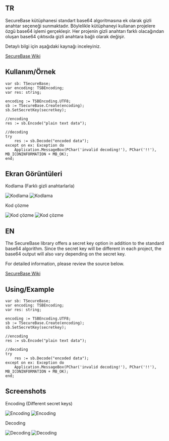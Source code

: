 ## TR

SecureBase kütüphanesi standart base64 algoritmasına ek olarak gizli anahtar seçeneği sunmaktadır. Böylelikle kütüphaneyi kullanan projelere özgü base64 işlemi gerçekleşir. Her projenin gizli anahtarı farklı olacağından oluşan base64 çıktısıda gizli anahtara bağlı olarak değişir.

Detaylı bilgi için aşağıdaki kaynağı inceleyiniz.

[SecureBase Wiki](https://beytullahakyuz.gitbook.io/securebase)

## Kullanım/Örnek

```delphi
var sb: TSecureBase;
var encoding: TSBEncoding;
var res: string;

encoding := TSBEncoding.UTF8;
sb := TSecureBase.Create(encoding);
sb.SetSecretKey(secretkey);

//encoding
res := sb.Encode("plain text data");

//decoding
try
	res := sb.Decode("encoded data");
except on ex: Exception do
	Application.MessageBox(PChar('invalid decoding!'), PChar('!!'), MB_ICONINFORMATION + MB_OK);
end;
```

## Ekran Görüntüleri

Kodlama (Farklı gizli anahtarlarla)

![Kodlama](https://github.com/beytullahakyuz/securebase-delphi/blob/main/screenshots/en_1.png)
![Kodlama](https://github.com/beytullahakyuz/securebase-delphi/blob/main/screenshots/en_2.png)

Kod çözme

![Kod çözme](https://github.com/beytullahakyuz/securebase-delphi/blob/main/screenshots/en_1_decoding.png)
![Kod çözme](https://github.com/beytullahakyuz/securebase-delphi/blob/main/screenshots/en_2_decoding.png)


## EN

The SecureBase library offers a secret key option in addition to the standard base64 algorithm. Since the secret key will be different in each project, the base64 output will also vary depending on the secret key.

For detailed information, please review the source below.

[SecureBase Wiki](https://beytullahakyuz.gitbook.io/securebase)

## Using/Example

```delphi
var sb: TSecureBase;
var encoding: TSBEncoding;
var res: string;

encoding := TSBEncoding.UTF8;
sb := TSecureBase.Create(encoding);
sb.SetSecretKey(secretkey);

//encoding
res := sb.Encode("plain text data");

//decoding
try
	res := sb.Decode("encoded data");
except on ex: Exception do
	Application.MessageBox(PChar('invalid decoding!'), PChar('!!'), MB_ICONINFORMATION + MB_OK);
end;
```

## Screenshots

Encoding (Different secret keys)

![Encoding](https://github.com/beytullahakyuz/securebase-delphi/blob/main/screenshots/en_1.png)
![Encoding](https://github.com/beytullahakyuz/securebase-delphi/blob/main/screenshots/en_2.png)

Decoding

![Decoding](https://github.com/beytullahakyuz/securebase-delphi/blob/main/screenshots/en_1_decoding.png)
![Decoding](https://github.com/beytullahakyuz/securebase-delphi/blob/main/screenshots/en_2_decoding.png)
